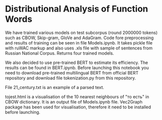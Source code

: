 # Distributional Analysis of Function Words

We have trained various models on test subcorpus (round 2000000 tokens) such as CBOW, Skip-gram, GloVe and AdaGram. Code fore preprocessing and results of training can be seen in file Models.ipynb. It takes pickle file with ruWAC markup and also uses .xls file with sample of sentences from Russian National Corpus. Returns four trained models.

We also decided to use pre-trained BERT to estimate its efficiency. The results can be found in BERT.ipynb. Before launching this notebook you need to download pre-trained multilingual BERT from official BERT repository and download file tokenization.py from this repository.

File 21_century.txt is an example of a parsed text.

tojest.html is a visualisation of the 10 nearest neighbours of "то есть" in CBOW dictionary. It is an output file of Models.ipynb file. Vec2Graph package has been used for visualisation, therefore it need to be installed before launching.
